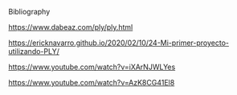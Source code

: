 Bibliography

https://www.dabeaz.com/ply/ply.html

https://ericknavarro.github.io/2020/02/10/24-Mi-primer-proyecto-utilizando-PLY/

https://www.youtube.com/watch?v=iXArNJWLYes

https://www.youtube.com/watch?v=AzK8CG41El8